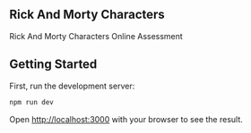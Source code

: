 ## Rick And Morty Characters

Rick And Morty Characters Online Assessment

## Getting Started

First, run the development server:

```bash
npm run dev
```

Open [http://localhost:3000](http://localhost:3000) with your browser to see the result.
